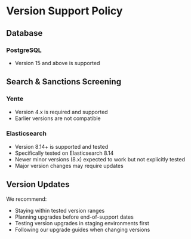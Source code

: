 # Version Support Policy

## Database

### PostgreSQL

- Version 15 and above is supported

## Search & Sanctions Screening

### Yente

- Version 4.x is required and supported
- Earlier versions are not compatible

### Elasticsearch

- Version 8.14+ is supported and tested
- Specifically tested on Elasticsearch 8.14
- Newer minor versions (8.x) expected to work but not explicitly tested
- Major version changes may require updates

## Version Updates

We recommend:

- Staying within tested version ranges
- Planning upgrades before end-of-support dates
- Testing version upgrades in staging environments first
- Following our upgrade guides when changing versions
